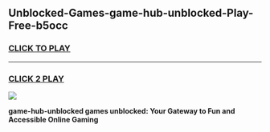
## Unblocked-Games-game-hub-unblocked-Play-Free-b5occ
<h3>
<a href="https://premium76.site?title=game-hub-unblocked&ref=18A1">CLICK TO PLAY</a></h3>
<hr>

<h3>
<a href="https://premium76.site?title=game-hub-unblocked&ref=18A1">CLICK 2 PLAY</a>
  
</h3>

<a href="https://premium76.site?title=game-hub-unblocked&ref=18A1"><img src="https://clearcache.store/games.png"></a>


**game-hub-unblocked games unblocked: Your Gateway to Fun and Accessible Online Gaming**
